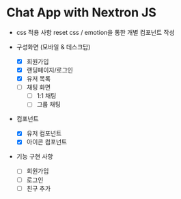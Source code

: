 # Chat App with Nextron JS

- css 적용 사항 reset css / emotion을 통한 개별 컴포넌트 작성

- 구성화면 (모바일 & 데스크탑)
  - [x] 회원가입
  - [x] 랜딩페이지/로그인
  - [x] 유저 목록
  - [ ] 채팅 화면
    - [ ] 1:1 채팅
    - [ ] 그룹 채팅

- 컴포넌트
  - [x] 유저 컴포넌트
  - [x] 아이콘 컴포넌트

- 기능 구현 사항
  - [ ] 회원가입
  - [ ] 로그인
  - [ ] 친구 추가
